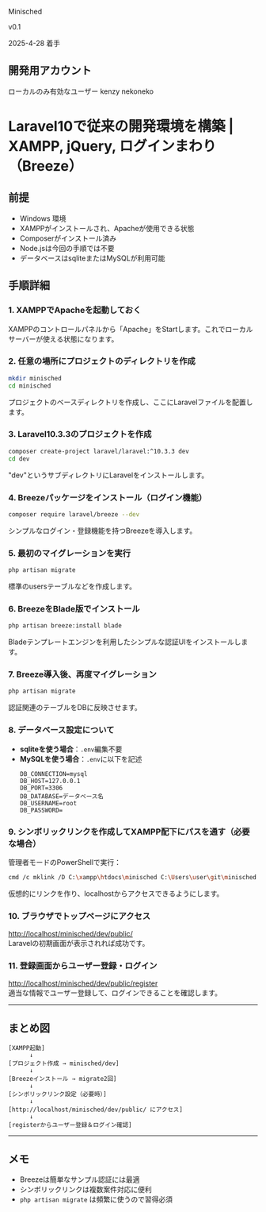 

Minisched

v0.1 

2025-4-28 着手


## 開発用アカウント
ローカルのみ有効なユーザー kenzy	nekoneko




# Laravel10で従来の開発環境を構築 | XAMPP, jQuery, ログインまわり（Breeze）

## 前提
- Windows 環境
- XAMPPがインストールされ、Apacheが使用できる状態
- Composerがインストール済み
- Node.jsは今回の手順では不要
- データベースはsqliteまたはMySQLが利用可能

## 手順詳細

### 1. XAMPPでApacheを起動しておく
XAMPPのコントロールパネルから「Apache」をStartします。これでローカルサーバーが使える状態になります。

### 2. 任意の場所にプロジェクトのディレクトリを作成
```bash
mkdir minisched
cd minisched
```
プロジェクトのベースディレクトリを作成し、ここにLaravelファイルを配置します。

### 3. Laravel10.3.3のプロジェクトを作成
```bash
composer create-project laravel/laravel:^10.3.3 dev
cd dev
```
"dev"というサブディレクトリにLaravelをインストールします。

### 4. Breezeパッケージをインストール（ログイン機能）
```bash
composer require laravel/breeze --dev
```
シンプルなログイン・登録機能を持つBreezeを導入します。

### 5. 最初のマイグレーションを実行
```bash
php artisan migrate
```
標準のusersテーブルなどを作成します。

### 6. BreezeをBlade版でインストール
```bash
php artisan breeze:install blade
```
Bladeテンプレートエンジンを利用したシンプルな認証UIをインストールします。

### 7. Breeze導入後、再度マイグレーション
```bash
php artisan migrate
```
認証関連のテーブルをDBに反映させます。

### 8. データベース設定について
- **sqliteを使う場合**：`.env`編集不要
- **MySQLを使う場合**：`.env`に以下を記述
  ```env
  DB_CONNECTION=mysql
  DB_HOST=127.0.0.1
  DB_PORT=3306
  DB_DATABASE=データベース名
  DB_USERNAME=root
  DB_PASSWORD=
  ```

### 9. シンボリックリンクを作成してXAMPP配下にパスを通す（必要な場合）
管理者モードのPowerShellで実行：
```bash
cmd /c mklink /D C:\xampp\htdocs\minisched C:\Users\user\git\minisched
```
仮想的にリンクを作り、localhostからアクセスできるようにします。

### 10. ブラウザでトップページにアクセス
[http://localhost/minisched/dev/public/](http://localhost/minisched/dev/public/)  
Laravelの初期画面が表示されれば成功です。

### 11. 登録画面からユーザー登録・ログイン
[http://localhost/minisched/dev/public/register](http://localhost/minisched/dev/public/register)  
適当な情報でユーザー登録して、ログインできることを確認します。

---

## まとめ図
```
[XAMPP起動]
      ↓
[プロジェクト作成 → minisched/dev]
      ↓
[Breezeインストール → migrate2回]
      ↓
[シンボリックリンク設定（必要時）]
      ↓
[http://localhost/minisched/dev/public/ にアクセス]
      ↓
[registerからユーザー登録＆ログイン確認]
```

---

## メモ
- Breezeは簡単なサンプル認証には最適
- シンボリックリンクは複数案件対応に便利
- `php artisan migrate` は頻繁に使うので習得必須

